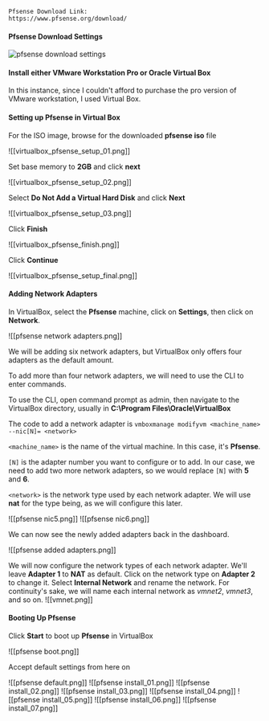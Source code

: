 
```ad-note
Pfsense Download Link:
https://www.pfsense.org/download/
```

#### Pfsense Download Settings

![pfsense download settings](https://github.com/cs421/Create_Homelab_Project/assets/152476259/7c19a014-00c9-48e9-a686-38fcbfcc6783)

#### Install either VMware Workstation Pro or Oracle Virtual Box

In this instance, since I couldn't afford to purchase the pro version of VMware workstation, I used Virtual Box.

#### Setting up Pfsense in Virtual Box

For the ISO image, browse for the downloaded **pfsense iso** file

![[virtualbox_pfsense_setup_01.png]]

Set base memory to **2GB** and click **next**

![[virtualbox_pfsense_setup_02.png]]

Select **Do Not Add a Virtual Hard Disk** and click **Next**

![[virtualbox_pfsense_setup_03.png]]

Click **Finish**

![[virtualbox_pfsense_finish.png]]

Click **Continue**

![[virtualbox_pfsense_setup_final.png]]

#### Adding Network Adapters

In VirtualBox, select the **Pfsense** machine, click on **Settings**, then click on **Network**.

![[pfsense network adapters.png]]

We will be adding six network adapters, but VirtualBox only offers four adapters as the default amount.

To add more than four network adapters, we will need to use the CLI to enter commands.

To use the CLI, open command prompt as admin, then navigate to the VirtualBox directory, usually in **C:\Program Files\Oracle\VirtualBox**

The code to add a network adapter is `vmboxmanage modifyvm <machine_name> --nic[N]= <network>`

`<machine_name>` is the name of the virtual machine. In this case, it's **Pfsense**.

`[N]` is the adapter number you want to configure or to add. In our case, we need to add two more network adapters, so we would replace `[N]` with **5** and **6**.

`<network>` is the network type used by each network adapter. We will use **nat** for the type being, as we will configure this later.

![[pfsense nic5.png]]
![[pfsense nic6.png]]

We can now see the newly added adapters back in the dashboard.

![[pfsense added adapters.png]]

We will now configure the network types of each network adapter. We'll leave **Adapter 1** to **NAT** as default.
Click on the network type on **Adapter 2** to change it. Select **Internal Network** and rename the network. For continuity's sake, we will name each internal network as *vmnet2*, *vmnet3*, and so on.
![[vmnet.png]]

#### Booting Up Pfsense

Click **Start** to boot up **Pfsense** in VirtualBox

![[pfsense boot.png]]

Accept default settings from here on

![[pfsense default.png]]
![[pfsense install_01.png]]
![[pfsense install_02.png]]
![[pfsense install_03.png]]
![[pfsense install_04.png]]
![[pfsense install_05.png]]
![[pfsense install_06.png]]
![[pfsense install_07.png]]